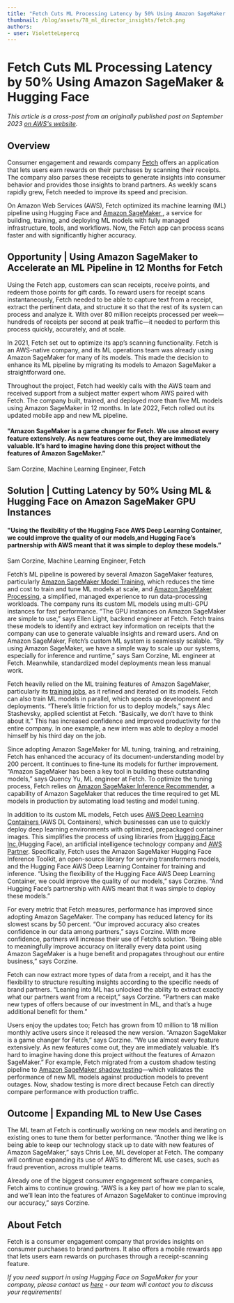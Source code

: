 ```yaml
---
title: "Fetch Cuts ML Processing Latency by 50% Using Amazon SageMaker & Hugging Face"
thumbnail: /blog/assets/78_ml_director_insights/fetch.png
authors:
- user: VioletteLepercq
---
```


<h1>Fetch Cuts ML Processing Latency by 50% Using Amazon SageMaker & Hugging Face</h1>

<!-- {blog_metadata} -->
<!-- {authors} -->

_This article is a cross-post from an originally published post on September 2023 [on AWS's website](https://aws.amazon.com/fr/solutions/case-studies/fetch-case-study/)._


## Overview

Consumer engagement and rewards company [Fetch](https://fetch.com/) offers an application that lets users earn rewards on their purchases by scanning their receipts. The company also parses these receipts to generate insights into consumer behavior and provides those insights to brand partners. As weekly scans rapidly grew, Fetch needed to improve its speed and precision.

On Amazon Web Services (AWS), Fetch optimized its machine learning (ML) pipeline using Hugging Face and [Amazon SageMaker ](https://aws.amazon.com/sagemaker/), a service for building, training, and deploying ML models with fully managed infrastructure, tools, and workflows. Now, the Fetch app can process scans faster and with significantly higher accuracy.


## Opportunity | Using Amazon SageMaker to Accelerate an ML Pipeline in 12 Months for Fetch

Using the Fetch app, customers can scan receipts, receive points, and redeem those points for gift cards. To reward users for receipt scans instantaneously, Fetch needed to be able to capture text from a receipt, extract the pertinent data, and structure it so that the rest of its system can process and analyze it. With over 80 million receipts processed per week—hundreds of receipts per second at peak traffic—it needed to perform this process quickly, accurately, and at scale.

In 2021, Fetch set out to optimize its app’s scanning functionality. Fetch is an AWS-native company, and its ML operations team was already using Amazon SageMaker for many of its models. This made the decision to enhance its ML pipeline by migrating its models to Amazon SageMaker a straightforward one.

Throughout the project, Fetch had weekly calls with the AWS team and received support from a subject matter expert whom AWS paired with Fetch. The company built, trained, and deployed more than five ML models using Amazon SageMaker in 12 months. In late 2022, Fetch rolled out its updated mobile app and new ML pipeline.

#### "Amazon SageMaker is a game changer for Fetch. We use almost every feature extensively. As new features come out, they are immediately valuable. It’s hard to imagine having done this project without the features of Amazon SageMaker.”

Sam Corzine, Machine Learning Engineer, Fetch


## Solution | Cutting Latency by 50% Using ML & Hugging Face on Amazon SageMaker GPU Instances

#### "Using the flexibility of the Hugging Face AWS Deep Learning Container, we could improve the quality of our models,and Hugging Face’s partnership with AWS meant that it was simple to deploy these models.”

Sam Corzine, Machine Learning Engineer, Fetch


Fetch’s ML pipeline is powered by several Amazon SageMaker features, particularly [Amazon SageMaker Model Training](https://aws.amazon.com/sagemaker/train/), which reduces the time and cost to train and tune ML models at scale, and [Amazon SageMaker Processing](https://docs.aws.amazon.com/sagemaker/latest/dg/processing-job.html), a simplified, managed experience to run data-processing workloads. The company runs its custom ML models using multi-GPU instances for fast performance. “The GPU instances on Amazon SageMaker are simple to use,” says Ellen Light, backend engineer at Fetch. Fetch trains these models to identify and extract key information on receipts that the company can use to generate valuable insights and reward users. And on Amazon SageMaker, Fetch’s custom ML system is seamlessly scalable. “By using Amazon SageMaker, we have a simple way to scale up our systems, especially for inference and runtime,” says Sam Corzine, ML engineer at Fetch. Meanwhile, standardized model deployments mean less manual work.

Fetch heavily relied on the ML training features of Amazon SageMaker, particularly its [training jobs](https://docs.aws.amazon.com/sagemaker/latest/APIReference/API_CreateTrainingJob.html), as it refined and iterated on its models. Fetch can also train ML models in parallel, which speeds up development and deployments. “There’s little friction for us to deploy models,” says Alec Stashevsky, applied scientist at Fetch. “Basically, we don’t have to think about it.” This has increased confidence and improved productivity for the entire company. In one example, a new intern was able to deploy a model himself by his third day on the job.

Since adopting Amazon SageMaker for ML tuning, training, and retraining, Fetch has enhanced the accuracy of its document-understanding model by 200 percent. It continues to fine-tune its models for further improvement. “Amazon SageMaker has been a key tool in building these outstanding models,” says Quency Yu, ML engineer at Fetch. To optimize the tuning process, Fetch relies on [Amazon SageMaker Inference Recommender](https://docs.aws.amazon.com/sagemaker/latest/dg/inference-recommender.html), a capability of Amazon SageMaker that reduces the time required to get ML models in production by automating load testing and model tuning.  

In addition to its custom ML models, Fetch uses [AWS Deep Learning Containers ](https://aws.amazon.com/machine-learning/containers/)(AWS DL Containers), which businesses can use to quickly deploy deep learning environments with optimized, prepackaged container images. This simplifies the process of using libraries from [Hugging Face Inc.](https://huggingface.co/)(Hugging Face), an artificial intelligence technology company and [AWS  Partner](https://partners.amazonaws.com/partners/0010h00001jBrjVAAS/Hugging%20Face%20Inc.). Specifically, Fetch uses the Amazon SageMaker Hugging Face Inference Toolkit, an open-source library for serving transformers models, and the Hugging Face AWS Deep Learning Container for training and inference. “Using the flexibility of the Hugging Face AWS Deep Learning Container, we could improve the quality of our models,” says Corzine. “And Hugging Face’s partnership with AWS meant that it was simple to deploy these models.”

For every metric that Fetch measures, performance has improved since adopting Amazon SageMaker. The company has reduced latency for its slowest scans by 50 percent. “Our improved accuracy also creates confidence in our data among partners,” says Corzine. With more confidence, partners will increase their use of Fetch’s solution. “Being able to meaningfully improve accuracy on literally every data point using Amazon SageMaker is a huge benefit and propagates throughout our entire business,” says Corzine.

Fetch can now extract more types of data from a receipt, and it has the flexibility to structure resulting insights according to the specific needs of brand partners. “Leaning into ML has unlocked the ability to extract exactly what our partners want from a receipt,” says Corzine. “Partners can make new types of offers because of our investment in ML, and that’s a huge
additional benefit for them.”

Users enjoy the updates too; Fetch has grown from 10 million to 18 million monthly active users since it released the new version. “Amazon SageMaker is a game changer for Fetch,” says Corzine. “We use almost every feature extensively. As new features come out, they are immediately valuable. It’s hard to imagine having done this project without the features of Amazon SageMaker.” For example, Fetch migrated from a custom shadow testing pipeline to [Amazon SageMaker shadow testing](https://aws.amazon.com/sagemaker/shadow-testing/)—which validates the performance of new ML models against production models to prevent outages. Now, shadow testing is more direct because Fetch can directly compare performance with production traffic.

## Outcome | Expanding ML to New Use Cases

The ML team at Fetch is continually working on new models and iterating on existing ones to tune them for better performance. “Another thing we like is being able to keep our technology stack up to date with new features of Amazon SageMaker,” says Chris Lee, ML developer at Fetch. The company will continue expanding its use of AWS to different ML use cases, such as fraud prevention, across multiple teams.

Already one of the biggest consumer engagement software companies, Fetch aims to continue growing. “AWS is a key part of how we plan to scale, and we’ll lean into the features of Amazon SageMaker to continue improving our accuracy,” says Corzine.

## About Fetch

Fetch is a consumer engagement company that provides insights on consumer purchases to brand partners. It also offers a mobile rewards app that lets users earn rewards on purchases through a receipt-scanning feature.


_If you need support in using Hugging Face on SageMaker for your company, please contact us [here](https://huggingface.co/support#form) - our team will contact you to discuss your requirements!_
